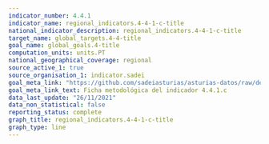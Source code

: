 ```yaml
---
indicator_number: 4.4.1
indicator_name: regional_indicators.4-4-1-c-title
national_indicator_description: regional_indicators.4-4-1-c-title
target_name: global_targets.4-4-title
goal_name: global_goals.4-title
computation_units: units.PT
national_geographical_coverage: regional
source_active_1: true
source_organisation_1: indicator.sadei
goal_meta_link: "https://github.com/sadeiasturias/asturias-datos/raw/develop/descargas/metodologia/4.4.1.c.pdf"
goal_meta_link_text: Ficha metodológica del indicador 4.4.1.c
data_last_update: "26/11/2021"
data_non_statistical: false
reporting_status: complete
graph_title: regional_indicators.4-4-1-c-title
graph_type: line
---
```


